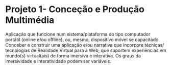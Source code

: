 # Projeto 1- Conceção e Produção Multimédia

Aplicação que funcione num sistema/plataforma do tipo computador portátil (online e/ou offline), ou, mesmo, dispositivo móvel se capacitado.
Conceber e construir uma aplicação e/ou narrativa que incorpore técnicas/ tecnologias de Realidade Virtual para a Web, que suportem experiências em mundo(s) virtual(ais) de forma imersiva e interativa. Os graus da imersividade e interatividade podem ser variáveis.

